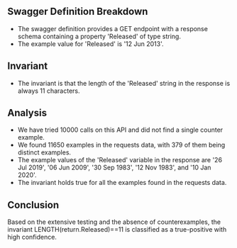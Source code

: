 ## Swagger Definition Breakdown
- The swagger definition provides a GET endpoint with a response schema containing a property 'Released' of type string.
- The example value for 'Released' is '12 Jun 2013'.

## Invariant
- The invariant is that the length of the 'Released' string in the response is always 11 characters.

## Analysis
- We have tried 10000 calls on this API and did not find a single counter example.
- We found 11650 examples in the requests data, with 379 of them being distinct examples.
- The example values of the 'Released' variable in the response are '26 Jul 2019', '06 Jun 2009', '30 Sep 1983', '12 Nov 1983', and '10 Jan 2020'.
- The invariant holds true for all the examples found in the requests data.

## Conclusion
Based on the extensive testing and the absence of counterexamples, the invariant LENGTH(return.Released)==11 is classified as a true-positive with high confidence.

